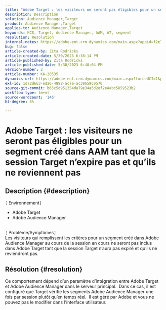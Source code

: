 ```yaml
---
title: "Adobe Target : les visiteurs ne seront pas éligibles pour un segment créé dans AAM tant que la session Target n’expire pas et qu’ils ne reviennent pas"
description: Description
solution: Audience Manager,Target
product: Audience Manager,Target
applies-to: Audience Manager,Target
keywords: KCS, Target, Audience Manager, AAM, AT, segment
resolution: Resolution
internal-notes: https://adobe-ent.crm.dynamics.com/main.aspx?appid=f2e74f34-7119-ea11-a811-000d3a5936c5&forceUCI=1&newWindow=true&pagetype=entityrecord&etn=knowledgearticle&id=45e8e885-2b47-e911-a952-000d3a34ebb5
bug: false
article-created-by: Zita Rodricks
article-created-date: 5/30/2023 6:38:14 PM
article-published-by: Zita Rodricks
article-published-date: 5/30/2023 6:40:04 PM
version-number: 2
article-number: KA-20535
dynamics-url: https://adobe-ent.crm.dynamics.com/main.aspx?forceUCI=1&pagetype=entityrecord&etn=knowledgearticle&id=0088281f-19ff-ed11-8f6e-6045bd0063aa
exl-id: 1d72d663-eda6-4888-ac7e-ac39659c0570
source-git-commit: b65c5d951354da79e34a5d2ef2e4abc5859523b2
workflow-type: tm+mt
source-wordcount: '146'
ht-degree: 5%

---
```


# Adobe Target : les visiteurs ne seront pas éligibles pour un segment créé dans AAM tant que la session Target n’expire pas et qu’ils ne reviennent pas

## Description {#description}

`[` Environnement`]` <br>
- Adobe Target
- Adobe Audience Manager

<br>`[` Problème/Symptômes`]` <br>
Les visiteurs qui remplissent les critères pour un segment créé dans Adobe Audience Manager au cours de la session en cours ne seront pas inclus dans Adobe Target tant que la session Target n’aura pas expiré et qu’ils ne reviendront pas.


## Résolution {#resolution}


Ce comportement dépend d’un paramètre d’intégration entre Adobe Target et Adobe Audience Manager dans le serveur principal.  Dans ce cas, il est configuré que Target vérifie les segments Adobe Audience Manager une fois par session plutôt qu’en temps réel.  Il est géré par Adobe et vous ne pouvez pas le modifier dans l’interface utilisateur.
